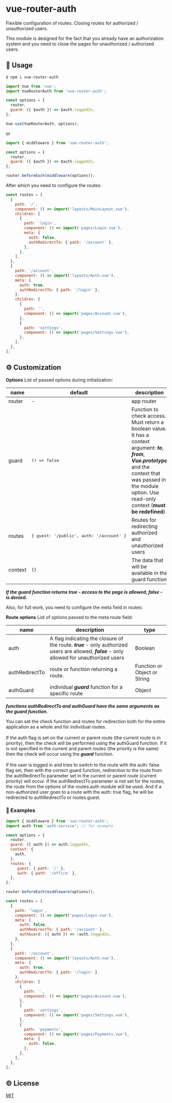 # vue-router-auth
Flexible configuration of routes. Closing routes for authorized / unauthorized users.

This module is designed for the fact that you already have an authorization system and you need to close the pages for unauthorized / authorized users.

## :book: Usage

```bash
$ npm i vue-router-auth
```

```js
import Vue from 'vue';
import VueRouterAuth from 'vue-router-auth';

const options = {
  router,
  guard: ({ $auth }) => $auth.loggedIn,
};

Vue.use(VueRouterAuth, options);
```
or
```js
import { middleware } from 'vue-router-auth';

const options = {
  router,
  guard: ({ $auth }) => $auth.loggedIn,
};

router.beforeEach(middleware(options));
```

After which you need to configure the routes:

```js
const routes = [
  {
    path: '/',
    component: () => import('layouts/MainLayout.vue'),
    children: [
      {
        path: 'login',
        component: () => import('pages/Login.vue'),
        meta: {
          auth: false,
          authRedirectTo: { path: '/account' },
        },
      },
    ],
  },
  {
    path: '/account',
    component: () => import('layouts/Auth.vue'),
    meta: {
      auth: true,
      authRedirectTo: { path: '/login' },
    },
    children: [
      {
        path: '',
        component: () => import('pages/Account.vue'),
      },
      {
        path: 'settings',
        component: () => import('pages/Settings.vue'),
      },
    ],
  },
];
```

## :gear: Customization
**Options**
List of passed options during initialization:

name    | default                                           | description                                                                                                                                                                                                                     | required | type
--------|---------------------------------------------------|---------------------------------------------------------------------------------------------------------------------------------------------------------------------------------------------------------------------------------|----------|--------
router  | -                                                 | app router                                                                                                                                                                                                                      | true     | Object
guard   | <pre>() => false</pre>                            | Function to check access. Must return a boolean value. It has a context argument: ***to***, ***from***, ***Vue.prototype*** and the context that was passed in the module option. Use read-only context (**must be redefined**) | true     | Function
routes  | <pre>{ guest: '/public', auth: '/account' }</pre> | Routes for redirecting authorized and unauthorized users                                                                                                                                                                        | false    | Object
context | <pre>{}</pre>                                     | The data that will be available in the guard function                                                                                                                                                                           | false    | Object

***If the guard function returns true - access to the page is allowed, false - is denied.***

Also, for full work, you need to configure the meta field in routes:

**Route options**
List of options passed to the meta route field:

name           | description                                                                                                                                   | type
---------------|-----------------------------------------------------------------------------------------------------------------------------------------------|--------
auth           | A flag indicating the closure of the route. ***true*** - only authorized users are allowed, ***false*** - only allowed for unauthorized users | Boolean
authRedirectTo | route or function returning a route.                                                                                                          | Function or Object or String
authGuard      | individual ***guard*** function for a specific route                                                                                          | Object

***functions authRedirectTo and authGuard have the same arguments as the **guard** function.***

You can set the check function and routes for redirection both for the entire application as a whole and for individual routes.
<br>
<br>
If the auth flag is set on the current or parent route (the current route is in priority), then the check will be performed using the authGuard function.
If it is not specified in the current and parent routes (the priority is the same) then the check will occur using the ***guard*** function.
<br>
<br>
If the user is logged in and tries to switch to the route with the auth: false flag set, then with the correct guard function,
redirection to the route from the authRedirectTo parameter set in the current or parent route (current priority) will occur.
If the authRedirectTo parameter is not set for the routes, the route from the options of the routes.auth module will be used.
And if a non-authorized user goes to a route with the auth: true flag, he will be redirected to authRedirectTo or routes.guest.

### :eyes: Examples
```js
import { middleware } from 'vue-router-auth';
import auth from 'auth-service'; // for example

const options = {
  router,
  guard: ({ auth }) => auth.loggedIn,
  context: {
    auth,
  },
  routes: {
     guest: { path: '/' },
     auth: { path: '/office' },
  },
};

router.beforeEach(middleware(options));
```
```js
const routes = [
  {
    path: 'login',
    component: () => import('pages/Login.vue'),
    meta: {
      auth: false,
      authRedirectTo: { path: '/account' },
      authGuard: ({ auth }) => !auth.loggedIn,
    },
  },
  {
    path: '/account',
    component: () => import('layouts/Auth.vue'),
    meta: {
      auth: true,
      authRedirectTo: { path: '/login' },
    },
    children: [
      {
        path: '',
        component: () => import('pages/Account.vue'),
      },
      {
        path: 'settings',
        component: () => import('pages/Settings.vue'),
      },
      {
        path: 'payments',
        component: () => import('pages/Payments.vue'),
        meta: {
          auth: false,
        },
      },
    ],
  },
];
```

## :copyright: License

[MIT](http://opensource.org/licenses/MIT)
